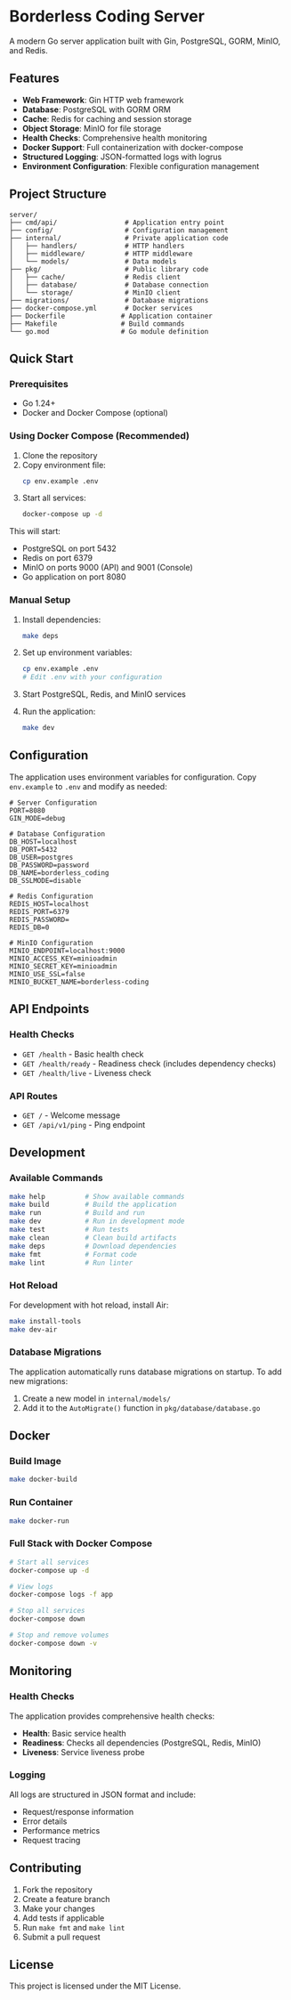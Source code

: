 # Borderless Coding Server

A modern Go server application built with Gin, PostgreSQL, GORM, MinIO, and Redis.

## Features

- **Web Framework**: Gin HTTP web framework
- **Database**: PostgreSQL with GORM ORM
- **Cache**: Redis for caching and session storage
- **Object Storage**: MinIO for file storage
- **Health Checks**: Comprehensive health monitoring
- **Docker Support**: Full containerization with docker-compose
- **Structured Logging**: JSON-formatted logs with logrus
- **Environment Configuration**: Flexible configuration management

## Project Structure

```
server/
├── cmd/api/                 # Application entry point
├── config/                  # Configuration management
├── internal/                # Private application code
│   ├── handlers/            # HTTP handlers
│   ├── middleware/          # HTTP middleware
│   └── models/              # Data models
├── pkg/                     # Public library code
│   ├── cache/               # Redis client
│   ├── database/            # Database connection
│   └── storage/             # MinIO client
├── migrations/              # Database migrations
├── docker-compose.yml       # Docker services
├── Dockerfile              # Application container
├── Makefile                # Build commands
└── go.mod                  # Go module definition
```

## Quick Start

### Prerequisites

- Go 1.24+
- Docker and Docker Compose (optional)

### Using Docker Compose (Recommended)

1. Clone the repository
2. Copy environment file:
   ```bash
   cp env.example .env
   ```
3. Start all services:
   ```bash
   docker-compose up -d
   ```

This will start:
- PostgreSQL on port 5432
- Redis on port 6379
- MinIO on ports 9000 (API) and 9001 (Console)
- Go application on port 8080

### Manual Setup

1. Install dependencies:
   ```bash
   make deps
   ```

2. Set up environment variables:
   ```bash
   cp env.example .env
   # Edit .env with your configuration
   ```

3. Start PostgreSQL, Redis, and MinIO services

4. Run the application:
   ```bash
   make dev
   ```

## Configuration

The application uses environment variables for configuration. Copy `env.example` to `.env` and modify as needed:

```env
# Server Configuration
PORT=8080
GIN_MODE=debug

# Database Configuration
DB_HOST=localhost
DB_PORT=5432
DB_USER=postgres
DB_PASSWORD=password
DB_NAME=borderless_coding
DB_SSLMODE=disable

# Redis Configuration
REDIS_HOST=localhost
REDIS_PORT=6379
REDIS_PASSWORD=
REDIS_DB=0

# MinIO Configuration
MINIO_ENDPOINT=localhost:9000
MINIO_ACCESS_KEY=minioadmin
MINIO_SECRET_KEY=minioadmin
MINIO_USE_SSL=false
MINIO_BUCKET_NAME=borderless-coding
```

## API Endpoints

### Health Checks

- `GET /health` - Basic health check
- `GET /health/ready` - Readiness check (includes dependency checks)
- `GET /health/live` - Liveness check

### API Routes

- `GET /` - Welcome message
- `GET /api/v1/ping` - Ping endpoint

## Development

### Available Commands

```bash
make help          # Show available commands
make build         # Build the application
make run           # Build and run
make dev           # Run in development mode
make test          # Run tests
make clean         # Clean build artifacts
make deps          # Download dependencies
make fmt           # Format code
make lint          # Run linter
```

### Hot Reload

For development with hot reload, install Air:

```bash
make install-tools
make dev-air
```

### Database Migrations

The application automatically runs database migrations on startup. To add new migrations:

1. Create a new model in `internal/models/`
2. Add it to the `AutoMigrate()` function in `pkg/database/database.go`

## Docker

### Build Image

```bash
make docker-build
```

### Run Container

```bash
make docker-run
```

### Full Stack with Docker Compose

```bash
# Start all services
docker-compose up -d

# View logs
docker-compose logs -f app

# Stop all services
docker-compose down

# Stop and remove volumes
docker-compose down -v
```

## Monitoring

### Health Checks

The application provides comprehensive health checks:

- **Health**: Basic service health
- **Readiness**: Checks all dependencies (PostgreSQL, Redis, MinIO)
- **Liveness**: Service liveness probe

### Logging

All logs are structured in JSON format and include:
- Request/response information
- Error details
- Performance metrics
- Request tracing

## Contributing

1. Fork the repository
2. Create a feature branch
3. Make your changes
4. Add tests if applicable
5. Run `make fmt` and `make lint`
6. Submit a pull request

## License

This project is licensed under the MIT License.
